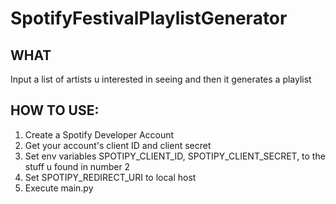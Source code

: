 # SpotifyFestivalPlaylistGenerator
## WHAT
Input a list of artists u interested in seeing and then it generates a playlist 

## HOW TO USE:
1. Create a Spotify Developer Account 
2. Get your account's client ID and client secret
3. Set env variables SPOTIPY_CLIENT_ID, SPOTIPY_CLIENT_SECRET, to the stuff u found in number 2
4. Set SPOTIPY_REDIRECT_URI to local host
5. Execute main.py 
